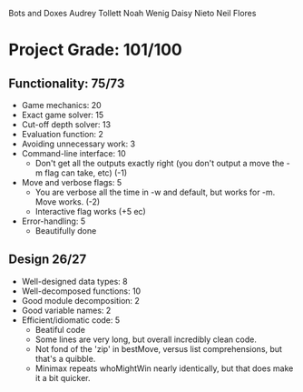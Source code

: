 Bots and Doxes 
Audrey Tollett
Noah Wenig
Daisy Nieto 
Neil Flores 

# Project Grade: 101/100
## Functionality: 75/73
* Game mechanics:              20
* Exact game solver:           15
* Cut-off depth solver:        13
* Evaluation function:         2
* Avoiding unnecessary work:   3
* Command-line interface:      10
  * Don't get all the outputs exactly right (you don't output a move the -m flag can take, etc) (-1)
* Move and verbose flags:      5
  * You are verbose all the time in -w and default, but works for -m. Move works. (-2)
  * Interactive flag works (+5 ec)
* Error-handling:              5
  * Beautifully done

## Design                      26/27
* Well-designed data types:    8
* Well-decomposed functions:   10
* Good module decomposition:   2
* Good variable names:         2
* Efficient/idiomatic code:    5
  * Beatiful code
  * Some lines are very long, but overall incredibly clean code.
  * Not fond of the 'zip' in bestMove, versus list comprehensions, but that's a quibble.
  * Minimax repeats whoMightWin nearly identically, but that does make it a bit quicker.
